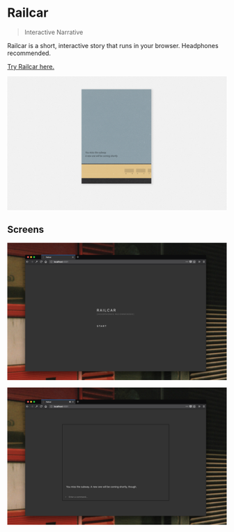 # Railcar

> Interactive Narrative

Railcar is a short, interactive story that runs in your browser. Headphones recommended.

[Try Railcar here.](https://teesloane.github.io/railcar/)

![](assets/screens/railcar_poster_bg.png)


## Screens


![](assets/screens/railcar_0.png)

![](assets/screens/railcar_1.png)
